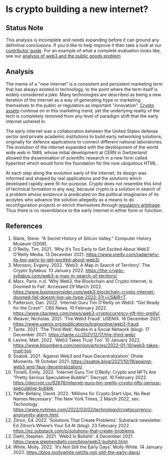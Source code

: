 # Is crypto building a new internet?

## Status Note

This analysis is incomplete and needs expanding before it can ground any definitive conclusions. If you'd like to help improve it then take a look at our [contributor guide](/meta/editing.md). For an example of what a complete evaluation looks like, see our [analysis of web3 and the public goods problem](/claims/can-solve-public-goods-problem.md)

## Analysis

The meme of a "new internet" is a consistent and persistent marketing term that has always existed in technology, to the point where the term itself is widely considered a joke. Many technologies are described as being a new iteration of the internet as a way of generating hype or marketing themselves to the public or regulators as important "innovation". [Crypto assets](../concepts/cryptoasset.md) continue on in this marketing trend, yet the underlying reality of the tech is completely removed from any level of paradigm shift that the early internet ushered in.

The early internet was a collaboration between the United States defense sector and private academic institutions to build early networking solutions, originally for defence applications to connect different national laboratories. The evolution of the internet expanded with the development of the world wide web in 1989, whose initial development at CERN in Switzerland allowed the dissemination of scientific research in a new form called *hypertext* which would form the foundation for the now ubiquitous HTML.

At each step along the evolution early of the internet, its design was informed and shaped by real applications and the solutions which developed rapidly were fit-for-purpose. Crypto does not resemble this kind of technical formation in any way, because crypto is a solution in search of a problem whose existence is predicated on the political imaginaries of its acolytes who advance the solution allegedly as a means to do reconfiguration projects or enrich themselves through [regulatory arbitrage](../concepts/regulatory-arbitrage.md). Thus there is no resemblance to the early internet in either form or function. 

## References
1. Blank, Steve. "A Secret History of Silicon Valley." Computer History Museum (2008).
1. O’Reilly, Tim. 2021. ‘Why It’s Too Early to Get Excited About Web3’. O’Reilly Media. 13 December 2021. https://www.oreilly.com/radar/why-its-too-early-to-get-excited-about-web3/.
1. Morozov, Evgeny. 2022. ‘Web3: A Map in Search of Territory’. The Crypto Syllabus. 13 January 2022. https://the-crypto-syllabus.com/web3-a-map-in-search-of-territory/.
1. Marx, Paris. n.d. ‘Why Web3, the Blockchain and Crypto Internet, Is Doomed to Fail’. Accessed 29 March 2022. https://www.businessinsider.com/web3-blockchain-crypto-internet-doomed-fail-doesnt-live-up-hype-2022-3?r=US&IR=T.
1. Patterson, Dan. 2022. ‘Internet Guru Tim O’Reilly on Web3: “Get Ready for the Crash”’. CBS News. 10 February 2022. https://www.cbsnews.com/news/web3-cryptocurrency-nft-tim-oreilly/.
1. Weaver, Nicholas. 2021. ‘The Web3 Fraud’. USENIX. 16 December 2021. https://www.usenix.org/publications/loginonline/web3-fraud.
1. Tante. 2021. ‘The Third Web’. Nodes in a Social Network (blog). 17 December 2021. https://tante.cc/2021/12/17/the-third-web/.
1. Levine, Matt. 2022. ‘Web3 Takes Trust Too’. 10 January 2022. https://www.bloomberg.com/opinion/articles/2022-01-10/web3-takes-trust-too.
1. Soatok. 2021. ‘Against Web3 and Faux-Decentralization’. Dhole Moments. 19 October 2021. https://soatok.blog/2021/10/19/against-web3-and-faux-decentralization/.
1. Tonelli, Emily. 2022. ‘Internet Guru Tim O’Reilly: Crypto and NFTs Are “Pretty Serious Speculative Bubble”’. Decrypt. 10 February 2022. https://decrypt.co/92676/internet-guru-tim-oreilly-crypto-nfts-serious-speculative-bubble.
1. Yaffe-Bellany, David. 2022. ‘Millions for Crypto Start-Ups, No Real Names Necessary’. The New York Times, 2 March 2022, sec. Technology. https://www.nytimes.com/2022/03/02/technology/cryptocurrency-anonymity-alarm.html.
1. Zitron, Ed. 2022. ‘Solutions That Create Problems’. Substack newsletter. Ed Zitron’s Where’s Your Ed At (blog). 23 February 2022. https://ez.substack.com/p/solutions-that-create-problems.
1. Diehl, Stephen. 2021. ‘Web3 Is Bullshit’. 4 December 2021. https://www.stephendiehl.com/blog/web3-bullshit.html.
1. White, Molly. 2022. ‘It’s Not Still the Early Days’. Molly White. 14 January 2022. https://blog.mollywhite.net/its-not-still-the-early-days/.
